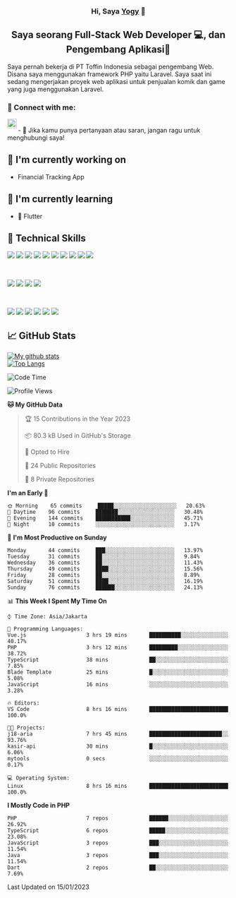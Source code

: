 <h3 align="center">
Hi, Saya <a href="#" target="_blank" rel="noreferrer">Yogy</a> 👋
</h3>

<h2 align="center">
Saya seorang Full-Stack Web Developer 💻, dan Pengembang Aplikasi📱
</h2>

Saya pernah bekerja di PT Toffin Indonesia sebagai pengembang Web. Disana saya menggunakan framework PHP yaitu Laravel. Saya saat ini sedang mengerjakan proyek web aplikasi untuk penjualan komik dan game yang juga menggunakan Laravel.

### 🤝 Connect with me:

<a href="https://www.linkedin.com/in/yogyphang/"><img align="left" src="https://raw.githubusercontent.com/yushi1007/yushi1007/main/images/linkedin.svg" alt="Nothing628 | LinkedIn" width="21px"/></a>
<!-- <a href="https://instagram.com/yushi.95"><img align="left" src="https://raw.githubusercontent.com/yushi1007/yushi1007/main/images/instagram.svg" alt="Nothing628 | Instagram" width="21px"/></a> -->
</br>
- 💬 Jika kamu punya pertanyaan atau saran, jangan ragu untuk menghubungi saya!

## 🔭 I'm currently working on

- Financial Tracking App

## 🌱 I'm currently learning

- 📱 Flutter

## 💼 Technical Skills

![](https://img.shields.io/badge/Code-Vue-informational?style=flat&logo=vue.js&color=4FC08D)
![](https://img.shields.io/badge/Code-React-informational?style=flat&logo=react&color=61DAFB)
![](https://img.shields.io/badge/Code-Redux-informational?style=flat&logo=Redux&color=764ABC)
![](https://img.shields.io/badge/Code-JavaScript-informational?style=flat&logo=JavaScript&color=F7DF1E)
![](https://img.shields.io/badge/Code-Typescript-informational?style=flat&logo=TypeScript&color=3178C6)
![](https://img.shields.io/badge/Code-HTML5-informational?style=flat&logo=HTML5&color=E34F26)
![](https://img.shields.io/badge/Code-PostgreSQL-informational?style=flat&logo=PostgreSQL&color=336791)
![](https://img.shields.io/badge/Code-SQLite-informational?style=flat&logo=SQLite&color=003B57)
![](https://img.shields.io/badge/Code-PHP-informational?style=flat&logo=php&color=777BB4)
![](https://img.shields.io/badge/Code-CSharp-informational?style=flat&logo=C%20Sharp&color=239120)

</br>

![](https://img.shields.io/badge/Style-Bootstrap-informational?style=flat&logo=Bootstrap&color=7952B3)
![](https://img.shields.io/badge/Style-CSS3-informational?style=flat&logo=CSS3&color=1572B6)
![](https://img.shields.io/badge/Style-styled--components-informational?style=flat&logo=styled-components&color=DB7093)
![](https://img.shields.io/badge/Style-Material--UI-informational?style=flat&logo=Material-UI&color=0081CB)


</br>

![](https://img.shields.io/badge/Tools-Figma-informational?style=flat&logo=Figma&color=F24E1E)
![](https://img.shields.io/badge/Tools-NPM-informational?style=flat&logo=NPM&color=CB3837)
![](https://img.shields.io/badge/Tools-Yarn-informational?style=flat&logo=Yarn&color=2C8EBB)
![](https://img.shields.io/badge/Tools-Postman-informational?style=flat&logo=Postman&color=FF6C37)
![](https://img.shields.io/badge/Tools-Git-informational?style=flat&logo=Git&color=F05032)
![](https://img.shields.io/badge/Tools-GitHub-informational?style=flat&logo=GitHub&color=181717)

## 📈 GitHub Stats 

[![My github stats](https://github-readme-stats.vercel.app/api?username=nothing628)](https://github.com/nothing628)
</br>
[![Top Langs](https://github-readme-stats.vercel.app/api/top-langs/?username=nothing628)](https://github.com/nothing628)
</br>

<!--START_SECTION:waka-->
![Code Time](http://img.shields.io/badge/Code%20Time-750%20hrs%2013%20mins-blue)

![Profile Views](http://img.shields.io/badge/Profile%20Views-0-blue)

**🐱 My GitHub Data** 

> 🏆 15 Contributions in the Year 2023
 > 
> 📦 80.3 kB Used in GitHub's Storage 
 > 
> 💼 Opted to Hire
 > 
> 📜 24 Public Repositories 
 > 
> 🔑 8 Private Repositories  
 > 
**I'm an Early 🐤** 

```text
🌞 Morning    65 commits     █████░░░░░░░░░░░░░░░░░░░░   20.63% 
🌆 Daytime    96 commits     ███████░░░░░░░░░░░░░░░░░░   30.48% 
🌃 Evening    144 commits    ███████████░░░░░░░░░░░░░░   45.71% 
🌙 Night      10 commits     ░░░░░░░░░░░░░░░░░░░░░░░░░   3.17%

```
📅 **I'm Most Productive on Sunday** 

```text
Monday       44 commits     ███░░░░░░░░░░░░░░░░░░░░░░   13.97% 
Tuesday      31 commits     ██░░░░░░░░░░░░░░░░░░░░░░░   9.84% 
Wednesday    36 commits     ██░░░░░░░░░░░░░░░░░░░░░░░   11.43% 
Thursday     49 commits     ████░░░░░░░░░░░░░░░░░░░░░   15.56% 
Friday       28 commits     ██░░░░░░░░░░░░░░░░░░░░░░░   8.89% 
Saturday     51 commits     ████░░░░░░░░░░░░░░░░░░░░░   16.19% 
Sunday       76 commits     ██████░░░░░░░░░░░░░░░░░░░   24.13%

```


📊 **This Week I Spent My Time On** 

```text
⌚︎ Time Zone: Asia/Jakarta

💬 Programming Languages: 
Vue.js                   3 hrs 19 mins       ██████████░░░░░░░░░░░░░░░   40.17% 
PHP                      3 hrs 12 mins       █████████░░░░░░░░░░░░░░░░   38.72% 
TypeScript               38 mins             ██░░░░░░░░░░░░░░░░░░░░░░░   7.85% 
Blade Template           25 mins             █░░░░░░░░░░░░░░░░░░░░░░░░   5.08% 
JavaScript               16 mins             ░░░░░░░░░░░░░░░░░░░░░░░░░   3.28%

🔥 Editors: 
VS Code                  8 hrs 16 mins       █████████████████████████   100.0%

🐱‍💻 Projects: 
j18-aria                 7 hrs 45 mins       ███████████████████████░░   93.76% 
kasir-api                30 mins             █░░░░░░░░░░░░░░░░░░░░░░░░   6.06% 
mytools                  0 secs              ░░░░░░░░░░░░░░░░░░░░░░░░░   0.17%

💻 Operating System: 
Linux                    8 hrs 16 mins       █████████████████████████   100.0%

```

**I Mostly Code in PHP** 

```text
PHP                      7 repos             ██████░░░░░░░░░░░░░░░░░░░   26.92% 
TypeScript               6 repos             █████░░░░░░░░░░░░░░░░░░░░   23.08% 
JavaScript               3 repos             ███░░░░░░░░░░░░░░░░░░░░░░   11.54% 
Java                     3 repos             ███░░░░░░░░░░░░░░░░░░░░░░   11.54% 
Dart                     2 repos             ██░░░░░░░░░░░░░░░░░░░░░░░   7.69%

```



 Last Updated on 15/01/2023
<!--END_SECTION:waka-->

<!--
Saya 
I love the entire process of developing creative websites. I love the challenge of finding caches and spending time to meet new people. Learning how people hide things and where people are likely to look.

**nothing628/nothing628** is a ✨ _special_ ✨ repository because its `README.md` (this file) appears on your GitHub profile.

Here are some ideas to get you started:

- 🔭 I’m currently working on ...
- 🌱 I’m currently learning ...
- 👯 I’m looking to collaborate on ...
- 🤔 I’m looking for help with ...
- 💬 Ask me about ...
- 📫 How to reach me: ...
- 😄 Pronouns: ...
- ⚡ Fun fact: ...
-->
